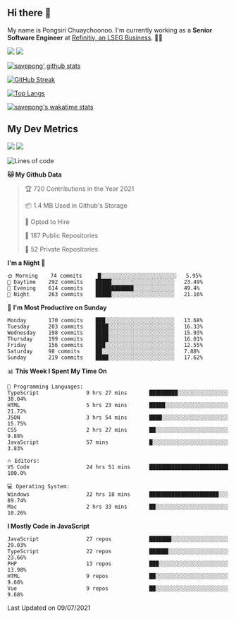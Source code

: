 ## Hi there 👋

My name is Pongsiri Chuaychoonoo. I'm currently working as a **Senior Software Engineer** at [Refinitiv, an LSEG Business](https://www.refinitiv.com). 👨‍💻

[<img src="https://img.shields.io/badge/savepong.com-%230077B5.svg?&style=for-the-badge&color=81e6d9" />](https://savepong.com)
[<img src="https://img.shields.io/badge/linkedin-%230077B5.svg?&style=for-the-badge&logo=linkedin&logoColor=white" />](https://www.linkedin.com/in/savepong)

[![savepong' github stats](https://github-readme-stats.vercel.app/api?username=savepong&show_icons=true&count_private=true&theme=gotham&hide_border=true&bg_color=00000000&text_color=768390FF)](https://savepong.com/posts/stats)

[![GitHub Streak](https://github-readme-streak-stats.herokuapp.com?user=savepong&theme=gotham&hide_border=true&background=00000000&dates=768390FF)](https://savepong.com/posts/stats)

[![Top Langs](https://github-readme-stats.vercel.app/api/top-langs/?username=savepong&layout=compact&langs_count=10&theme=gotham&hide_border=true&bg_color=00000000&text_color=768390FF)](https://savepong.com/posts/stats)

[![savepong's wakatime stats](https://github-readme-stats.vercel.app/api/wakatime?username=@savepong&layout=default&theme=gotham&hide_border=true&bg_color=00000000&text_color=768390FF)](https://savepong.com/posts/stats)

## My Dev Metrics

[![](https://komarev.com/ghpvc/?username=savepong&color=blue&label=Profile%20Views)](https://github.com/savepong)
[![](https://img.shields.io/github/followers/savepong?label=GitHub%20Followers)](https://github.com/savepong)

<!--START_SECTION:waka-->
![Lines of code](https://img.shields.io/badge/From%20Hello%20World%20I%27ve%20Written-8.7%20million%20lines%20of%20code-blue)

**🐱 My Github Data** 

> 🏆 720 Contributions in the Year 2021
 > 
> 📦 1.4 MB Used in Github's Storage 
 > 
> 💼 Opted to Hire
 > 
> 📜 187 Public Repositories 
 > 
> 🔑 52 Private Repositories  
 > 
**I'm a Night 🦉** 

```text
🌞 Morning    74 commits     █░░░░░░░░░░░░░░░░░░░░░░░░   5.95% 
🌆 Daytime    292 commits    █████░░░░░░░░░░░░░░░░░░░░   23.49% 
🌃 Evening    614 commits    ████████████░░░░░░░░░░░░░   49.4% 
🌙 Night      263 commits    █████░░░░░░░░░░░░░░░░░░░░   21.16%

```
📅 **I'm Most Productive on Sunday** 

```text
Monday       170 commits    ███░░░░░░░░░░░░░░░░░░░░░░   13.68% 
Tuesday      203 commits    ████░░░░░░░░░░░░░░░░░░░░░   16.33% 
Wednesday    198 commits    ████░░░░░░░░░░░░░░░░░░░░░   15.93% 
Thursday     199 commits    ████░░░░░░░░░░░░░░░░░░░░░   16.01% 
Friday       156 commits    ███░░░░░░░░░░░░░░░░░░░░░░   12.55% 
Saturday     98 commits     ██░░░░░░░░░░░░░░░░░░░░░░░   7.88% 
Sunday       219 commits    ████░░░░░░░░░░░░░░░░░░░░░   17.62%

```


📊 **This Week I Spent My Time On** 

```text
💬 Programming Languages: 
TypeScript               9 hrs 27 mins       █████████░░░░░░░░░░░░░░░░   38.04% 
HTML                     5 hrs 23 mins       █████░░░░░░░░░░░░░░░░░░░░   21.72% 
JSON                     3 hrs 54 mins       ████░░░░░░░░░░░░░░░░░░░░░   15.75% 
CSS                      2 hrs 27 mins       ██░░░░░░░░░░░░░░░░░░░░░░░   9.88% 
JavaScript               57 mins             █░░░░░░░░░░░░░░░░░░░░░░░░   3.83%

🔥 Editors: 
VS Code                  24 hrs 51 mins      █████████████████████████   100.0%

💻 Operating System: 
Windows                  22 hrs 18 mins      ██████████████████████░░░   89.74% 
Mac                      2 hrs 33 mins       ██░░░░░░░░░░░░░░░░░░░░░░░   10.26%

```

**I Mostly Code in JavaScript** 

```text
JavaScript               27 repos            ███████░░░░░░░░░░░░░░░░░░   29.03% 
TypeScript               22 repos            ██████░░░░░░░░░░░░░░░░░░░   23.66% 
PHP                      13 repos            ███░░░░░░░░░░░░░░░░░░░░░░   13.98% 
HTML                     9 repos             ██░░░░░░░░░░░░░░░░░░░░░░░   9.68% 
Vue                      9 repos             ██░░░░░░░░░░░░░░░░░░░░░░░   9.68%

```



 Last Updated on 09/07/2021
<!--END_SECTION:waka-->

<!--
**savepong/savepong** is a ✨ _special_ ✨ repository because its `README.md` (this file) appears on your GitHub profile.

Here are some ideas to get you started:

- 🔭 I’m currently working on WebComponents and TypeScript.
- 🌱 I’m currently learning ...
- 👯 I’m looking to collaborate on ...
- 🤔 I’m looking for help with ...
- 💬 Ask me about ...
- 📫 How to reach me: ...
- 😄 Pronouns: ...
- ⚡ Fun fact: ...
-->
